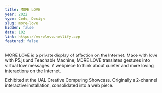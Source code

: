 ```yaml
---
title: MORE LOVE
year: 2022
type: Code, Design
slug: more-love
hidden: false
date: 102
link: https://morelove.netlify.app
featured: false
---
```


MORE LOVE is a private display of affection on the Internet. Made with love with P5.js and Teachable Machine, MORE LOVE translates gestures into virtual love messages. A webpiece to think about quieter and more loving interactions on the Internet.

Exhibited at the UAL Creative Computing Showcase. Originally a 2-channel interactive installation, consolidated into a web piece.